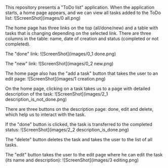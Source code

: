 This repository presents a "ToDo list" application. When the application starts, a home page appears, and we can view
all tasks added to the ToDo list:
![ScreenShot](images/0 all.png)

The home page has three links on the top (all/done/new) and a table with tasks that is changing depending on the
selected link. There are three columns in the table: name, date of creation and status (completed or not completed).

The "done" link:
![ScreenShot](images/0_1 done.png)

The "new" link:
![ScreenShot](images/0_2 new.png)

The home page also has the "add a task" button that takes the user to an edit page:
![ScreenShot](images/1 creation.png)

On the home page, clicking on a task takes us to a page with detailed description of the task:
![ScreenShot](images/2_1 description_is_not_done.png)

There are three buttons on the description page: done, edit and delete, which help us to interact with the task.

If the "done" button is clicked, the task is transferred to the completed status:
![ScreenShot](images/2_2 description_is_done.png)

The "delete" button deletes the task and takes the user to the list of all tasks.

The "edit" button takes the user to the edit page where he can edit the task (its name and description):
![ScreenShot](images/3 editing.png)